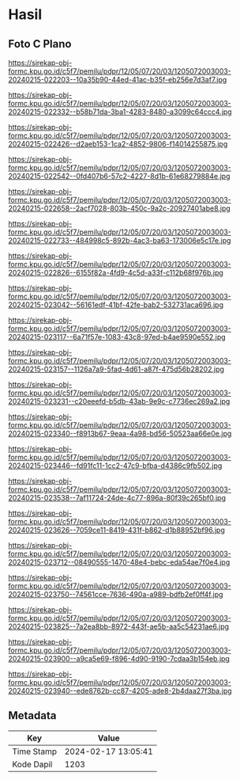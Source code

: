 # Hasil

## Foto C Plano

https://sirekap-obj-formc.kpu.go.id/c5f7/pemilu/pdpr/12/05/07/20/03/1205072003003-20240215-022203--10a35b90-44ed-41ac-b35f-eb256e7d3af7.jpg

https://sirekap-obj-formc.kpu.go.id/c5f7/pemilu/pdpr/12/05/07/20/03/1205072003003-20240215-022332--b58b71da-3ba1-4283-8480-a3099c64ccc4.jpg

https://sirekap-obj-formc.kpu.go.id/c5f7/pemilu/pdpr/12/05/07/20/03/1205072003003-20240215-022426--d2aeb153-1ca2-4852-9806-f14014255875.jpg

https://sirekap-obj-formc.kpu.go.id/c5f7/pemilu/pdpr/12/05/07/20/03/1205072003003-20240215-022542--0fd407b6-57c2-4227-8d1b-61e68279884e.jpg

https://sirekap-obj-formc.kpu.go.id/c5f7/pemilu/pdpr/12/05/07/20/03/1205072003003-20240215-022658--2acf7028-803b-450c-9a2c-20927401abe8.jpg

https://sirekap-obj-formc.kpu.go.id/c5f7/pemilu/pdpr/12/05/07/20/03/1205072003003-20240215-022733--484998c5-892b-4ac3-ba63-173006e5c17e.jpg

https://sirekap-obj-formc.kpu.go.id/c5f7/pemilu/pdpr/12/05/07/20/03/1205072003003-20240215-022826--6155f82a-4fd9-4c5d-a33f-c112b68f976b.jpg

https://sirekap-obj-formc.kpu.go.id/c5f7/pemilu/pdpr/12/05/07/20/03/1205072003003-20240215-023042--56161edf-41bf-42fe-bab2-532731aca696.jpg

https://sirekap-obj-formc.kpu.go.id/c5f7/pemilu/pdpr/12/05/07/20/03/1205072003003-20240215-023117--6a71f57e-1083-43c8-97ed-b4ae9590e552.jpg

https://sirekap-obj-formc.kpu.go.id/c5f7/pemilu/pdpr/12/05/07/20/03/1205072003003-20240215-023157--1126a7a9-5fad-4d61-a87f-475d56b28202.jpg

https://sirekap-obj-formc.kpu.go.id/c5f7/pemilu/pdpr/12/05/07/20/03/1205072003003-20240215-023231--c20eeefd-b5db-43ab-9e9c-c7736ec269a2.jpg

https://sirekap-obj-formc.kpu.go.id/c5f7/pemilu/pdpr/12/05/07/20/03/1205072003003-20240215-023340--f8913b67-9eaa-4a98-bd56-50523aa66e0e.jpg

https://sirekap-obj-formc.kpu.go.id/c5f7/pemilu/pdpr/12/05/07/20/03/1205072003003-20240215-023446--fd91fc11-1cc2-47c9-bfba-d4386c9fb502.jpg

https://sirekap-obj-formc.kpu.go.id/c5f7/pemilu/pdpr/12/05/07/20/03/1205072003003-20240215-023538--7af11724-24de-4c77-896a-80f39c265bf0.jpg

https://sirekap-obj-formc.kpu.go.id/c5f7/pemilu/pdpr/12/05/07/20/03/1205072003003-20240215-023626--7059ce11-8419-431f-b862-d1b88952bf96.jpg

https://sirekap-obj-formc.kpu.go.id/c5f7/pemilu/pdpr/12/05/07/20/03/1205072003003-20240215-023712--08490555-1470-48e4-bebc-eda54ae7f0e4.jpg

https://sirekap-obj-formc.kpu.go.id/c5f7/pemilu/pdpr/12/05/07/20/03/1205072003003-20240215-023750--74561cce-7636-490a-a989-bdfb2ef0ff4f.jpg

https://sirekap-obj-formc.kpu.go.id/c5f7/pemilu/pdpr/12/05/07/20/03/1205072003003-20240215-023825--7a2ea8bb-8972-443f-ae5b-aa5c54231ae6.jpg

https://sirekap-obj-formc.kpu.go.id/c5f7/pemilu/pdpr/12/05/07/20/03/1205072003003-20240215-023900--a9ca5e69-f896-4d90-9190-7cdaa3b154eb.jpg

https://sirekap-obj-formc.kpu.go.id/c5f7/pemilu/pdpr/12/05/07/20/03/1205072003003-20240215-023940--ede8762b-cc87-4205-ade8-2b4daa27f3ba.jpg


## Metadata

| Key        | Value               |
| ---------- | ------------------- |
| Time Stamp | 2024-02-17 13:05:41 |
| Kode Dapil | 1203                |



